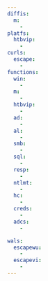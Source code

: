 ```yaml
---
diffis:
  m:
    -
platfs:
  htbvip:
    -
curls:
  escape:
    -
functions:
  win:
    -
  m:
    -
  htbvip:
    -
  ad:
    -
  al:
    -
  smb:
    -
  sql:
    -
  resp:
    -
  ntlmt:
    -
  hc:
    -
  creds:
    -
  adcs:
    -

wals:
  escapewu:
    -
  escapevi:
    -
---
```

